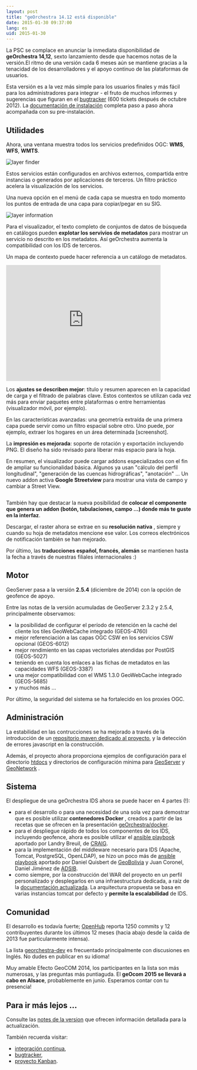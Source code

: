 ```yaml
---
layout: post
title: "geOrchestra 14.12 está disponible"
date: 2015-01-30 09:37:00
lang: es
uid: 2015-01-30
---
```


La PSC se complace en anunciar la inmediata disponibilidad de **geOrchestra 14,12**, sexto lanzamiento desde que hacemos notas de la versión.El ritmo de una versión cada 6 meses aún se mantiene gracias a la tenacidad de los desarrolladores y el apoyo continuo de las plataformas de usuarios.

Esta versión es a la vez más simple para los usuarios finales y más fácil para los administradores para integrar - el fruto de muchos informes y sugerencias que figuran en el [bugtracker](https://github.com/georchestra/georchestra/issues) (600 tickets después de octubre 2012).
La [documentación de instalación](https://github.com/georchestra/georchestra/blob/master/README.md) completa paso a paso ahora acompañada con su pre-instalación.

<!--more-->


## Utilidades

Ahora, una ventana muestra todos los servicios predefinidos OGC: **WMS**, **WFS**, **WMTS**.

<img src="http://geobretagne.fr/pub/geOrchestra_screenshot/1-2_service_ogc_718.jpg" alt="layer finder" />

Estos servicios están configurados en archivos externos, compartida entre instancias o generados por aplicaciones de terceros. Un filtro práctico acelera la visualización de los servicios.

Una nueva opción en el menú de cada capa se muestra en todo momento los puntos de entrada de una capa para copiar/pegar en su SIG.

<img src="http://geobretagne.fr/pub/geOrchestra_screenshot/3-2_adresse_service_346.jpg" alt="layer information" />

Para el visualizador, el texto completo de conjuntos de datos de búsqueda en catálogos pueden **explotar los servivios de metadatos** para mostrar un servicio no descrito en los metadatos. Así geOrchestra aumenta la compatibilidad con los IDS de terceros.

Un mapa de contexto puede hacer referencia a un catálogo de metadatos.

<iframe width="420" height="315" src="https://www.youtube.com/embed/vX67NfFrj4o" frameborder="0" allowfullscreen></iframe>

Los **ajustes se describen mejor**: título y resumen aparecen en la capacidad de carga y el filtrado de palabras clave. Estos contextos se utilizan cada vez más para enviar paquetes entre plataformas o entre herramientas (visualizador móvil, por ejemplo).

En las características avanzadas: una geometría extraída de una primera capa puede servir como un filtro espacial sobre otro. Uno puede, por ejemplo, extraer los hogares en un área determinada [screenshot].

La **impresión es mejorada**: soporte de rotación y exportación incluyendo PNG. El diseño ha sido revisado para liberar más espacio para la hoja.

En resumen, el visualizador puede cargar addons especializados con el fin de ampliar su funcionalidad básica. Algunos ya usan "cálculo del perfil longitudinal", "generación de las cuencas hidrográficas", "anotación" ... Un nuevo addon activa **Google Streetview** para mostrar una vista de campo y cambiar a Street View.

<img src="http://geobretagne.fr/pub/geOrchestra_screenshot/outil_streetview.jpg" alt="" />

También hay que destacar la nueva posibilidad de **colocar el componente que genera un addon (botón, tabulaciones, campo ...) donde más te guste en la interfaz**.

Descargar, el raster ahora se extrae en su **resolución nativa** , siempre y cuando su hoja de metadatos mencione ese valor. Los correos electrónicos de notificación también se han mejorado.

Por último, las **traducciones español, francés, alemán** se mantienen hasta la fecha a través de nuestras filiales internacionales :)


## Motor

GeoServer pasa a la versión **2.5.4** (diciembre de 2014) con la opción de geofence de apoyo.

Entre las notas de la versión acumuladas de GeoServer 2.3.2 y 2.5.4, principalmente observamos:

 * la posibilidad de configurar el período de retención en la caché del cliente los tiles GeoWebCache integrado (GEOS-4760)
 * mejor referenciación a las capas OGC CSW en los servicios CSW opcional (GEOS-6012)
 * mejor rendimiento en las capas vectoriales atendidas por PostGIS (GEOS-5027)
 * teniendo en cuenta los enlaces a las fichas de metadatos en las capacidades WFS (GEOS-3387)
 * una mejor compatibilidad con el WMS 1.3.0 GeoWebCache integrado (GEOS-5685)
 * y muchos más ...

Por último, la seguridad del sistema se ha fortalecido en los proxies OGC.


## Administración

La estabilidad en las contrucciones se ha mejorado a través de la introducción de un [repositorio maven dedicado al proyecto](http://sdi.georchestra.org/maven/repository/), y la detección de errores javascript en la construcción.

Además, el proyecto ahora proporciona ejemplos de configuración para el directorio [htdocs](https://github.com/georchestra/htdocs) y directorios de configuración mínima para [GeoServer](https://github.com/georchestra/geoserver_minimal_datadir) y [GeoNetwork](https://github.com/georchestra/geonetwork_minimal_datadir) .

## Sistema

El despliegue de una geOrchestra IDS ahora se puede hacer en 4 partes (!):

 * para el desarrollo o para una necesidad de una sola vez para demostrar que es posible utilizar **contenedores Docker** , creados a partir de las recetas que se ofrecen en la presentación [geOrchestra/docker](https://github.com/georchestra/docker).
 * para el despliegue rápido de todos los componentes de los IDS, incluyendo geofence, ahora es posible utilizar el [ansible playbook](https://github.com/landryb/georchestra-ansible) aportado por Landry Breuil, de [CRAIG](http://craig.fr/).
 * para la implementación del middleware necesario para IDS (Apache, Tomcat, PostgreSQL, OpenLDAP), se hizo un poco más de [ansible playbook](https://gitlab.geo.gob.bo/adsib/georchestra_ansible/tree/master) aportado por Daniel Quisbert de [GeoBolivia](http://geo.gob.bo/) y Juan Coronel, Daniel Jiménez de [ADSIB](http://www.adsib.gob.bo/).
 * como siempre, por la construcción del WAR del proyecto en un perfil personalizado y desplegarlos en una infraestructura dedicada, a raíz de la [documentación actualizada](https://github.com/georchestra/georchestra/blob/master/README.md). La arquitectura propuesta se basa en varias instancias tomcat por defecto y **permite la escalabilidad** de IDS.

## Comunidad

El desarrollo es todavía fuerte; [OpenHub](https://www.openhub.net/p/georchestra) reporta 1250 commits y 12 contribuyentes durante los últimos 12 meses (hacia abajo desde la caída de 2013 fue particularmente intensa).

La lista [georchestra-dev](https://groups.google.com/forum/#!forum/georchestra-dev) es frecuentado principalmente con discusiones en Inglés. No dudes en publicar en su idioma!

Muy amable Efecto GeoCOM 2014, los participantes en la lista son más numerosas, y las preguntas más puntiaguda. El **geOcom 2015 se llevará a cabo en Alsace**, probablemente en junio. Esperamos contar con tu presencia!


## Para ir más lejos ...

Consulte las [notes de la version](https://github.com/georchestra/georchestra/blob/master/RELEASE_NOTES.md#version-1412-stable-version) que ofrecen información detallada para la actualización.

También recuerda visitar:

 * [integración continua](https://sdi.georchestra.org/ci/),
 * [bugtracker](https://github.com/georchestra/georchestra/issues),
 * [proyecto Kanban](https://huboard.com/georchestra/georchestra).
